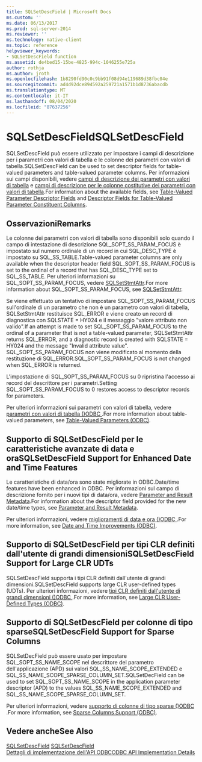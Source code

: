```yaml
---
title: SQLSetDescField | Microsoft Docs
ms.custom: ''
ms.date: 06/13/2017
ms.prod: sql-server-2014
ms.reviewer: ''
ms.technology: native-client
ms.topic: reference
helpviewer_keywords:
- SQLSetDescField function
ms.assetid: de4bed15-15be-4825-994c-1046255e725a
author: rothja
ms.author: jroth
ms.openlocfilehash: 1b8290fd90c0c9bb91f08d94e119689d38fbc04e
ms.sourcegitcommit: ad4d92dce894592a259721a1571b1d8736abacdb
ms.translationtype: MT
ms.contentlocale: it-IT
ms.lasthandoff: 08/04/2020
ms.locfileid: "87637256"
---
```

# <a name="sqlsetdescfield"></a><span data-ttu-id="66a5d-102">SQLSetDescField</span><span class="sxs-lookup"><span data-stu-id="66a5d-102">SQLSetDescField</span></span>
  <span data-ttu-id="66a5d-103">SQLSetDescField può essere utilizzato per impostare i campi di descrizione per i parametri con valori di tabella e le colonne dei parametri con valori di tabella.</span><span class="sxs-lookup"><span data-stu-id="66a5d-103">SQLSetDescField can be used to set descriptor fields for table-valued parameters and table-valued parameter columns.</span></span> <span data-ttu-id="66a5d-104">Per informazioni sui campi disponibili, vedere [campi di descrizione dei parametri con valori di tabella](../native-client-odbc-table-valued-parameters/table-valued-parameter-descriptor-fields.md) e [campi di descrizione per le colonne costitutive dei parametri con valori di tabella](../native-client-odbc-table-valued-parameters/descriptor-fields-for-table-valued-parameter-constituent-columns.md).</span><span class="sxs-lookup"><span data-stu-id="66a5d-104">For information about the available fields, see [Table-Valued Parameter Descriptor Fields](../native-client-odbc-table-valued-parameters/table-valued-parameter-descriptor-fields.md) and [Descriptor Fields for Table-Valued Parameter Constituent Columns](../native-client-odbc-table-valued-parameters/descriptor-fields-for-table-valued-parameter-constituent-columns.md).</span></span>  
  
## <a name="remarks"></a><span data-ttu-id="66a5d-105">Osservazioni</span><span class="sxs-lookup"><span data-stu-id="66a5d-105">Remarks</span></span>  
 <span data-ttu-id="66a5d-106">Le colonne dei parametri con valori di tabella sono disponibili solo quando il campo di intestazione di descrizione SQL_SOPT_SS_PARAM_FOCUS è impostato sul numero ordinale di un record in cui SQL_DESC_TYPE è impostato su SQL_SS_TABLE.</span><span class="sxs-lookup"><span data-stu-id="66a5d-106">Table-valued parameter columns are only available when the descriptor header field SQL_SOPT_SS_PARAM_FOCUS is set to the ordinal of a record that has SQL_DESC_TYPE set to SQL_SS_TABLE.</span></span> <span data-ttu-id="66a5d-107">Per ulteriori informazioni su SQL_SOPT_SS_PARAM_FOCUS, vedere [SQLSetStmtAttr](sqlsetstmtattr.md).</span><span class="sxs-lookup"><span data-stu-id="66a5d-107">For more information about SQL_SOPT_SS_PARAM_FOCUS, see [SQLSetStmtAttr](sqlsetstmtattr.md).</span></span>  
  
 <span data-ttu-id="66a5d-108">Se viene effettuato un tentativo di impostare SQL_SOPT_SS_PARAM_FOCUS sull'ordinale di un parametro che non è un parametro con valori di tabella, SQLSetStmtAttr restituisce SQL_ERROR e viene creato un record di diagnostica con SQLSTATE = HY024 e il messaggio "valore attributo non valido".</span><span class="sxs-lookup"><span data-stu-id="66a5d-108">If an attempt is made to set SQL_SOPT_SS_PARAM_FOCUS to the ordinal of a parameter that is not a table-valued parameter, SQLSetStmtAttr returns SQL_ERROR, and a diagnostic record is created with SQLSTATE = HY024 and the message "Invalid attribute value".</span></span> <span data-ttu-id="66a5d-109">SQL_SOPT_SS_PARAM_FOCUS non viene modificato al momento della restituzione di SQL_ERROR.</span><span class="sxs-lookup"><span data-stu-id="66a5d-109">SQL_SOPT_SS_PARAM_FOCUS is not changed when SQL_ERROR is returned.</span></span>  
  
 <span data-ttu-id="66a5d-110">L'impostazione di SQL_SOPT_SS_PARAM_FOCUS su 0 ripristina l'accesso ai record del descrittore per i parametri.</span><span class="sxs-lookup"><span data-stu-id="66a5d-110">Setting SQL_SOPT_SS_PARAM_FOCUS to 0 restores access to descriptor records for parameters.</span></span>  
  
 <span data-ttu-id="66a5d-111">Per ulteriori informazioni sui parametri con valori di tabella, vedere [parametri con valori di tabella &#40;&#41;ODBC ](../native-client-odbc-table-valued-parameters/table-valued-parameters-odbc.md).</span><span class="sxs-lookup"><span data-stu-id="66a5d-111">For more information about table-valued parameters, see [Table-Valued Parameters &#40;ODBC&#41;](../native-client-odbc-table-valued-parameters/table-valued-parameters-odbc.md).</span></span>  
  
## <a name="sqlsetdescfield-support-for-enhanced-date-and-time-features"></a><span data-ttu-id="66a5d-112">Supporto di SQLSetDescField per le caratteristiche avanzate di data e ora</span><span class="sxs-lookup"><span data-stu-id="66a5d-112">SQLSetDescField Support for Enhanced Date and Time Features</span></span>  
 <span data-ttu-id="66a5d-113">Le caratteristiche di data/ora sono state migliorate in ODBC.</span><span class="sxs-lookup"><span data-stu-id="66a5d-113">Date/time features have been enhanced in ODBC.</span></span> <span data-ttu-id="66a5d-114">Per informazioni sul campo di descrizione fornito per i nuovi tipi di data/ora, vedere [Parameter and Result Metadata](../native-client-odbc-date-time/metadata-parameter-and-result.md).</span><span class="sxs-lookup"><span data-stu-id="66a5d-114">For information about the descriptor field provided for the new date/time types, see [Parameter and Result Metadata](../native-client-odbc-date-time/metadata-parameter-and-result.md).</span></span>  
  
 <span data-ttu-id="66a5d-115">Per ulteriori informazioni, vedere [miglioramenti di data e ora &#40;&#41;ODBC ](../native-client-odbc-date-time/date-and-time-improvements-odbc.md).</span><span class="sxs-lookup"><span data-stu-id="66a5d-115">For more information, see [Date and Time Improvements &#40;ODBC&#41;](../native-client-odbc-date-time/date-and-time-improvements-odbc.md).</span></span>  
  
## <a name="sqlsetdescfield-support-for-large-clr-udts"></a><span data-ttu-id="66a5d-116">Supporto di SQLSetDescField per tipi CLR definiti dall'utente di grandi dimensioni</span><span class="sxs-lookup"><span data-stu-id="66a5d-116">SQLSetDescField Support for Large CLR UDTs</span></span>  
 <span data-ttu-id="66a5d-117">SQLSetDescField supporta i tipi CLR definiti dall'utente di grandi dimensioni.</span><span class="sxs-lookup"><span data-stu-id="66a5d-117">SQLSetDescField supports large CLR user-defined types (UDTs).</span></span> <span data-ttu-id="66a5d-118">Per ulteriori informazioni, vedere [tipi CLR definiti dall'utente di grandi dimensioni &#40;&#41;ODBC ](../native-client/odbc/large-clr-user-defined-types-odbc.md).</span><span class="sxs-lookup"><span data-stu-id="66a5d-118">For more information, see [Large CLR User-Defined Types &#40;ODBC&#41;](../native-client/odbc/large-clr-user-defined-types-odbc.md).</span></span>  
  
## <a name="sqlsetdescfield-support-for-sparse-columns"></a><span data-ttu-id="66a5d-119">Supporto di SQLSetDescField per colonne di tipo sparse</span><span class="sxs-lookup"><span data-stu-id="66a5d-119">SQLSetDescField Support for Sparse Columns</span></span>  
 <span data-ttu-id="66a5d-120">SQLSetDecField può essere usato per impostare SQL_SOPT_SS_NAME_SCOPE nel descrittore del parametro dell'applicazione (APD) sui valori SQL_SS_NAME_SCOPE_EXTENDED e SQL_SS_NAME_SCOPE_SPARSE_COLUMN_SET.</span><span class="sxs-lookup"><span data-stu-id="66a5d-120">SQLSetDecField can be used to set SQL_SOPT_SS_NAME_SCOPE in the application parameter descriptor (APD) to the values SQL_SS_NAME_SCOPE_EXTENDED and SQL_SS_NAME_SCOPE_SPARSE_COLUMN_SET.</span></span>  
  
 <span data-ttu-id="66a5d-121">Per ulteriori informazioni, vedere [supporto di colonne di tipo sparse &#40;&#41;ODBC ](../native-client/odbc/sparse-columns-support-odbc.md).</span><span class="sxs-lookup"><span data-stu-id="66a5d-121">For more information, see [Sparse Columns Support &#40;ODBC&#41;](../native-client/odbc/sparse-columns-support-odbc.md).</span></span>  
  
## <a name="see-also"></a><span data-ttu-id="66a5d-122">Vedere anche</span><span class="sxs-lookup"><span data-stu-id="66a5d-122">See Also</span></span>  
 <span data-ttu-id="66a5d-123">[SQLSetDescField](https://go.microsoft.com/fwlink/?LinkId=80705) </span><span class="sxs-lookup"><span data-stu-id="66a5d-123">[SQLSetDescField](https://go.microsoft.com/fwlink/?LinkId=80705) </span></span>  
 [<span data-ttu-id="66a5d-124">Dettagli di implementazione dell'API ODBC</span><span class="sxs-lookup"><span data-stu-id="66a5d-124">ODBC API Implementation Details</span></span>](odbc-api-implementation-details.md)  
  
  
